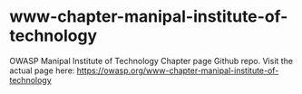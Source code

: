 # www-chapter-manipal-institute-of-technology
OWASP Manipal Institute of Technology Chapter page Github repo. Visit the actual page here: https://owasp.org/www-chapter-manipal-institute-of-technology